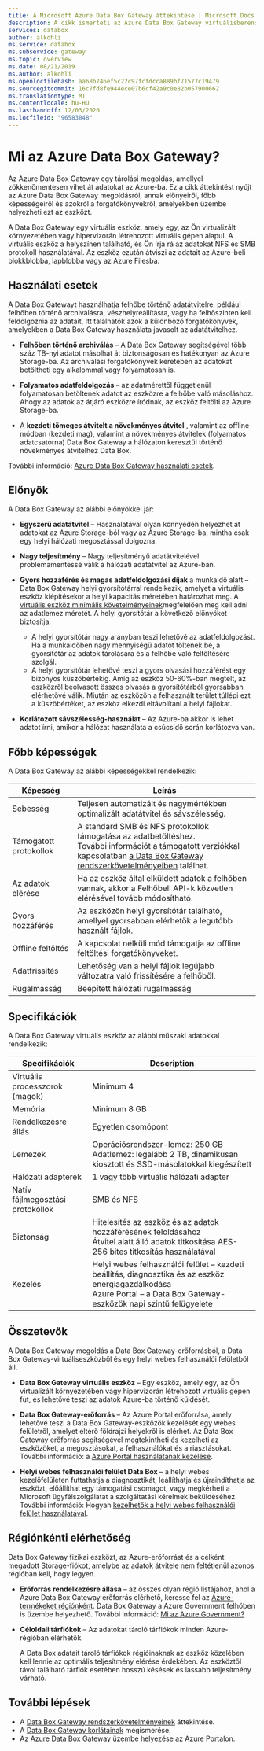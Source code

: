 ```yaml
---
title: A Microsoft Azure Data Box Gateway áttekintése | Microsoft Docs
description: A cikk ismerteti az Azure Data Box Gateway virtuálisberendezés-tároló megoldást, amellyel adatokat vihet át az Azure-ba
services: databox
author: alkohli
ms.service: databox
ms.subservice: gateway
ms.topic: overview
ms.date: 08/21/2019
ms.author: alkohli
ms.openlocfilehash: aa68b746ef5c22c97fcfdcca889bf71577c19479
ms.sourcegitcommit: 16c7fd8fe944ece07b6cf42a9c0e82b057900662
ms.translationtype: MT
ms.contentlocale: hu-HU
ms.lasthandoff: 12/03/2020
ms.locfileid: "96583848"
---
```

# <a name="what-is-azure-data-box-gateway"></a>Mi az Azure Data Box Gateway?

Az Azure Data Box Gateway egy tárolási megoldás, amellyel zökkenőmentesen vihet át adatokat az Azure-ba. Ez a cikk áttekintést nyújt az Azure Data Box Gateway megoldásról, annak előnyeiről, főbb képességeiről és azokról a forgatókönyvekről, amelyekben üzembe helyezheti ezt az eszközt.

A Data Box Gateway egy virtuális eszköz, amely egy, az Ön virtualizált környezetében vagy hipervizorán létrehozott virtuális gépen alapul. A virtuális eszköz a helyszínen található, és Ön írja rá az adatokat NFS és SMB protokoll használatával. Az eszköz ezután átviszi az adatait az Azure-beli blokkblobba, lapblobba vagy az Azure Filesba.

## <a name="use-cases"></a>Használati esetek

A Data Box Gatewayt használhatja felhőbe történő adatátvitelre, például felhőben történő archiválásra, vészhelyreállításra, vagy ha felhőszinten kell feldolgoznia az adatait. Itt találhatók azok a különböző forgatókönyvek, amelyekben a Data Box Gateway használata javasolt az adatátvitelhez.

- **Felhőben történő archiválás** – A Data Box Gateway segítségével több száz TB-nyi adatot másolhat át biztonságosan és hatékonyan az Azure Storage-ba. Az archiválási forgatókönyvek keretében az adatokat betöltheti egy alkalommal vagy folyamatosan is.

- **Folyamatos adatfeldolgozás** – az adatmérettől függetlenül folyamatosan betöltenek adatot az eszközre a felhőbe való másoláshoz. Ahogy az adatok az átjáró eszközre íródnak, az eszköz feltölti az Azure Storage-ba.  

- A **kezdeti tömeges átvitelt a növekményes átvitel** , valamint az offline módban (kezdeti mag), valamint a növekményes átvitelek (folyamatos adatcsatorna) Data Box Gateway a hálózaton keresztül történő növekményes átvitelhez Data Box.

További információ: [Azure Data Box Gateway használati esetek](data-box-gateway-use-cases.md).

## <a name="benefits"></a>Előnyök

A Data Box Gateway az alábbi előnyökkel jár:

- **Egyszerű adatátvitel** – Használatával olyan könnyedén helyezhet át adatokat az Azure Storage-ból vagy az Azure Storage-ba, mintha csak egy helyi hálózati megosztással dolgozna.  
- **Nagy teljesítmény** – Nagy teljesítményű adatátvitelével problémamentessé válik a hálózati adatátvitel az Azure-ban.
- **Gyors hozzáférés és magas adatfeldolgozási díjak** a munkaidő alatt – Data Box Gateway helyi gyorsítótárral rendelkezik, amelyet a virtuális eszköz kiépítésekor a helyi kapacitás méretében határozhat meg. A [virtuális eszköz minimális követelményeinek](data-box-gateway-system-requirements.md#specifications-for-the-virtual-device)megfelelően meg kell adni az adatlemez méretét. A helyi gyorsítótár a következő előnyöket biztosítja:
    - A helyi gyorsítótár nagy arányban teszi lehetővé az adatfeldolgozást. Ha a munkaidőben nagy mennyiségű adatot töltenek be, a gyorsítótár az adatok tárolására és a felhőbe való feltöltésére szolgál.
    - A helyi gyorsítótár lehetővé teszi a gyors olvasási hozzáférést egy bizonyos küszöbértékig. Amíg az eszköz 50-60%-ban megtelt, az eszközről beolvasott összes olvasás a gyorsítótárból gyorsabban elérhetővé válik. Miután az eszközön a felhasznált terület túllépi ezt a küszöbértéket, az eszköz elkezdi eltávolítani a helyi fájlokat.
 
- **Korlátozott sávszélesség-használat** – Az Azure-ba akkor is lehet adatot írni, amikor a hálózat használata a csúcsidő során korlátozva van.  

## <a name="key-capabilities"></a>Főbb képességek

A Data Box Gateway az alábbi képességekkel rendelkezik:

|Képesség |Leírás  |
|---------|---------|
|Sebesség     | Teljesen automatizált és nagymértékben optimalizált adatátvitel és sávszélesség.|
|Támogatott protokollok     | A standard SMB és NFS protokollok támogatása az adatbetöltéshez. <br> További információt a támogatott verziókkal kapcsolatban [a Data Box Gateway rendszerkövetelményeiben](data-box-gateway-system-requirements.md) találhat.|
|Az adatok elérése     | Ha az eszköz által elküldett adatok a felhőben vannak, akkor a Felhőbeli API-k közvetlen elérésével tovább módosítható.|
|Gyors hozzáférés     | Az eszközön helyi gyorsítótár található, amellyel gyorsabban elérhetők a legutóbb használt fájlok.|
|Offline feltöltés     | A kapcsolat nélküli mód támogatja az offline feltöltési forgatókönyveket.|
|Adatfrissítés     | Lehetőség van a helyi fájlok legújabb változatra való frissítésére a felhőből.|
|Rugalmasság     | Beépített hálózati rugalmasság        |


## <a name="specifications"></a>Specifikációk

A Data Box Gateway virtuális eszköz az alábbi műszaki adatokkal rendelkezik:

| Specifikációk                                          | Description              |
|---------------------------------------------------------|--------------------------|
| Virtuális processzorok (magok)   | Minimum 4 |
| Memória  |Minimum 8 GB|
| Rendelkezésre állás|Egyetlen csomópont|
| Lemezek|Operációsrendszer-lemez: 250 GB <br> Adatlemez: legalább 2 TB, dinamikusan kiosztott és SSD-másolatokkal kiegészített|
| Hálózati adapterek |1 vagy több virtuális hálózati adapter|
| Natív fájlmegosztási protokollok|SMB és NFS  |
| Biztonság|Hitelesítés az eszköz és az adatok hozzáférésének feloldásához <br> Átvitel alatt álló adatok titkosítása AES-256 bites titkosítás használatával|
| Kezelés|Helyi webes felhasználói felület – kezdeti beállítás, diagnosztika és az eszköz energiagazdálkodása <br> Azure Portal – a Data Box Gateway-eszközök napi szintű felügyelete       |

## <a name="components"></a>Összetevők

A Data Box Gateway megoldás a Data Box Gateway-erőforrásból, a Data Box Gateway-virtuáliseszközből és egy helyi webes felhasználói felületből áll.

- **Data Box Gateway virtuális eszköz** – Egy eszköz, amely egy, az Ön virtualizált környezetében vagy hipervizorán létrehozott virtuális gépen fut, és lehetővé teszi az adatok Azure-ba történő küldését.
    
- **Data Box Gateway-erőforrás** – Az Azure Portal erőforrása, amely lehetővé teszi a Data Box Gateway-eszközök kezelését egy webes felületről, amelyet eltérő földrajzi helyekről is elérhet. Az Data Box Gateway erőforrás segítségével megtekintheti és kezelheti az eszközöket, a megosztásokat, a felhasználókat és a riasztásokat. További információ: a [Azure Portal használatának kezelése](data-box-gateway-manage-shares.md).

- **Helyi webes felhasználói felület Data Box** – a helyi webes kezelőfelületen futtathatja a diagnosztikát, leállíthatja és újraindíthatja az eszközt, előállíthat egy támogatási csomagot, vagy megkérheti a Microsoft ügyfélszolgálatat a szolgáltatási kérelmek beküldéséhez. További információ: Hogyan [kezelhetők a helyi webes felhasználói felület használatával](data-box-gateway-manage-access-power-connectivity-mode.md).

## <a name="region-availability"></a>Régiónkénti elérhetőség

Data Box Gateway fizikai eszközt, az Azure-erőforrást és a célként megadott Storage-fiókot, amelybe az adatok átvitele nem feltétlenül azonos régióban kell, hogy legyen.

- **Erőforrás rendelkezésre állása** – az összes olyan régió listájához, ahol a Azure Data Box Gateway erőforrás elérhető, keresse fel az [Azure-termékeket régiónként](https://azure.microsoft.com/global-infrastructure/services/?regions=all&products=databox). Data Box Gateway a Azure Government felhőben is üzembe helyezhető. További információ: [Mi az Azure Government?](https://docs.microsoft.com/azure/azure-government/documentation-government-welcome)

- **Céloldali tárfiókok** – Az adatokat tároló tárfiókok minden Azure-régióban elérhetők.

    A Data Box adatait tároló tárfiókok régióinaknak az eszköz közelében kell lennie az optimális teljesítmény elérése érdekében. Az eszköztől távol található tárfiók esetében hosszú késések és lassabb teljesítmény várható.


## <a name="next-steps"></a>További lépések

- A [Data Box Gateway rendszerkövetelményeinek](data-box-gateway-system-requirements.md) áttekintése.
- A [Data Box Gateway korlátainak](data-box-gateway-limits.md) megismerése.
- Az [Azure Data Box Gateway](data-box-gateway-deploy-prep.md) üzembe helyezése az Azure Portalon.

